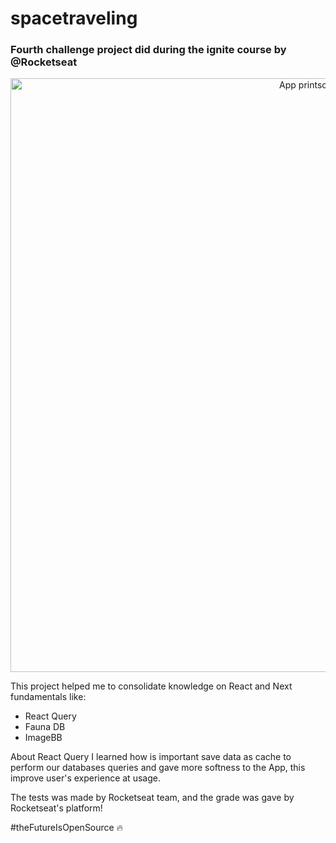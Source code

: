 # spacetraveling

### Fourth challenge project did during the ignite course by @Rocketseat

<p align="center" >
    <img alt="App printscreen" width="950" src="https://user-images.githubusercontent.com/66370674/130307891-f5fcd30b-adf5-4011-8ba0-e326919ddb18.PNG"/>
</p>

This project helped me to consolidate knowledge on React and Next fundamentals like:

- React Query
- Fauna DB
- ImageBB

About React Query I learned how is important save data as cache to perform our databases queries and gave more softness to the App, this improve user's experience at usage.

The tests was made by Rocketseat team, and the grade was gave by Rocketseat's platform!

#theFutureIsOpenSource :fire:
